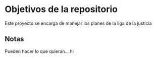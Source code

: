 # Objetivos de la repositorio

Este proyecto se encarga de manejar los planes de la liga de la justicia


## Notas
Pueden hacer lo que quieran... hi